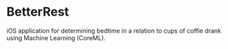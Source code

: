 # BetterRest

iOS application for determining bedtime in a relation to cups of coffie drank using Machine Learning (CoreML).
